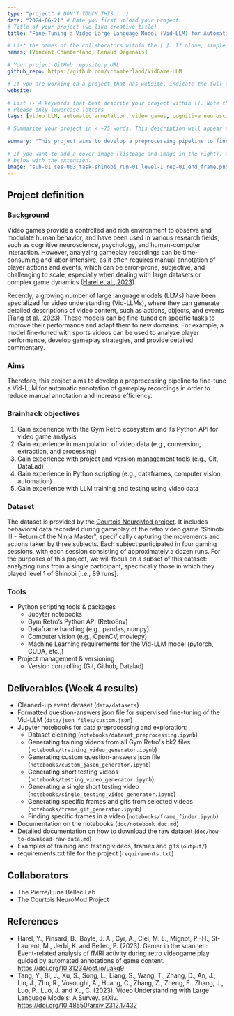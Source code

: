```yaml
---
type: "project" # DON'T TOUCH THIS ! :)
date: "2024-06-21" # Date you first upload your project.
# Title of your project (we like creative title)
title: "Fine-Tuning a Video Large Language Model (Vid-LLM) for Automatic Annotation of Gameplay"

# List the names of the collaborators within the [ ]. If alone, simple put your name within []
names: [Vincent Chamberland, Renaud Dagenais]

# Your project GitHub repository URL
github_repo: https://github.com/vchamberland/VidGame-LLM

# If you are working on a project that has website, indicate the full url including "https://" below or leave it empty.
website:

# List +- 4 keywords that best describe your project within []. Note that the project summary also involves a number of key words. Those are listed on top of the [github repository](https://github.com/brainhack-school2020/project_template), click `manage topics`.
# Please only lowercase letters
tags: [video LLM, automatic annotation, video games, cognitive neuroscience]

# Summarize your project in < ~75 words. This description will appear at the top of your page and on the list page with other projects..

summary: "This project aims to develop a preprocessing pipeline to fine-tune a Video Large Language Model (Vid-LLM) for automatic annotation of gameplay recordings in cognitive neuroscience studies. Leveraging the Gym Retro ecosystem and the Courtois NeuroMod dataset, we convert event logs into video format and generate detailed annotations and timestamps to train the Vid-LLM. Deliverables include cleaned datasets, documentations and Jupyter notebooks."

# If you want to add a cover image (listpage and image in the right), add it to your directory and indicate the name
# below with the extension.
image: "sub-01_ses-003_task-shinobi_run-01_level-1_rep-01_end_frame.png"
---
```

<!-- This is an html comment and this won't appear in the rendered page. You are now editing the "content" area, the core of your description. Everything that you can do in markdown is allowed below. We added a couple of comments to guide your through documenting your progress. -->

## Project definition

### Background

Video games provide a controlled and rich environment to observe and modulate human behavior, and have been used in various research fields, such as cognitive neuroscience, psychology, and human-computer interaction. However, analyzing gameplay recordings can be time-consuming and labor-intensive, as it often requires manual annotation of player actions and events, which can be error-prone, subjective, and challenging to scale, especially when dealing with large datasets or complex game dynamics ([Harel et al., 2023](https://osf.io/preprints/psyarxiv/uakq9)).

Recently, a growing number of large language models (LLMs) have been specialized for video understanding (Vid-LLMs), where they can generate detailed descriptions of video content, such as actions, objects, and events ([Tang et al., 2023](https://arxiv.org/abs/2312.17432)). These models can be fine-tuned on specific tasks to improve their performance and adapt them to new domains. For example, a model fine-tuned with sports videos can be used to analyze player performance, develop gameplay strategies, and provide detailed commentary. 

### Aims
Therefore, this project aims to develop a preprocessing pipeline to fine-tune a Vid-LLM for automatic annotation of gameplay recordings in order to reduce manual annotation and increase efficiency.

### Brainhack objectives
1. Gain experience with the Gym Retro ecosystem and its Python API for video game analysis
2. Gain experience in manipulation of video data (e.g., conversion, extraction, and processing) 
3. Gain experience with project and version management tools (e.g., Git, DataLad)
4. Gain experience in Python scripting (e.g., dataframes, computer vision, automation)
5. Gain experience with LLM training and testing using video data

### Dataset
The dataset is provided by the [Courtois NeuroMod project](https://www.cneuromod.ca/). It includes behavioral data recorded during gameplay of the retro video game "Shinobi III - Return of the Ninja Master", specifically capturing the movements and actions taken by three subjects. Each subject participated in four gaming sessions, with each session consisting of approximately a dozen runs. For the purposes of this project, we will focus on a subset of this dataset: analyzing runs from a single participant, specifically those in which they played level 1 of Shinobi [i.e., 89 runs].

### Tools

- Python scripting tools & packages
    - Jupyter notebooks
    - Gym Retro’s Python API (RetroEnv)
    - Dataframe handling (e.g., pandas, numpy) 
    - Computer vision (e.g., OpenCV, moviepy)
    - Machine Learning requirements for the Vid-LLM model (pytorch, CUDA, etc.,)
- Project management & versioning
    - Version controlling (Git, Github, Datalad)

## Deliverables (Week 4 results)
- Cleaned-up event dataset (```data/datasets```)
- Formatted question-answers json file for supervised fine-tuning of the Vid-LLM (```data/json_files/custom.json```)
- Jupyter notebooks for data preprocessing and exploration:
    - Dataset cleaning (```notebooks/dataset_preprocessing.ipynb```)
    - Generating training videos from all Gym Retro's bk2 files (```notebooks/training_video_generator.ipynb```)
    - Generating custom question-answers json file (```notebooks/custom_jason_generator.ipynb```)
    - Generating short testing videos (```notebooks/testing_video_generator.ipynb```)
    - Generating a single short testing video (```notebooks/single_testing_video_generator.ipynb```)
    - Generating specific frames and gifs from selected videos (```notebooks/frame_gif_generator.ipynb```)
    - Finding specific frames in a video (```notebooks/frame_finder.ipynb```)
- Documentation on the notebooks (```doc/notebook_doc.md```)
- Detailed documentation on how to download the raw dataset (```doc/how-to-download-raw-data.md```)
- Examples of training and testing videos, frames and gifs (```output/```)
- requirements.txt file for the project (```requirements.txt```)

## Collaborators
* The Pierre/Lune Bellec Lab
* The Courtois NeuroMod Project

## References
- Harel, Y., Pinsard, B., Boyle, J. A., Cyr, A., Clei, M. L., Mignot, P.-H., St-Laurent, M., Jerbi, K. and Bellec, P. (2023). Gamer in the scanner : Event-related analysis of fMRI activity during retro videogame play guided by automated annotations of game content. https://doi.org/10.31234/osf.io/uakq9
- Tang, Y., Bi, J., Xu, S., Song, L., Liang, S., Wang, T., Zhang, D., An, J., Lin, J., Zhu, R., Vosoughi, A., Huang, C., Zhang, Z., Zheng, F., Zhang, J., Luo, P., Luo, J. and Xu, C. (2023). Video Understanding with Large Language Models: A Survey. arXiv. https://doi.org/10.48550/arxiv.2312.17432